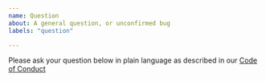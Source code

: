 ```yaml
---
name: Question
about: A general question, or unconfirmed bug
labels: "question"

---
```


Please ask your question below in plain language as described in our [Code of Conduct](https://github.com/ashirt-ops/ashirt-server/blob/master/Code-of-Conduct.md)
